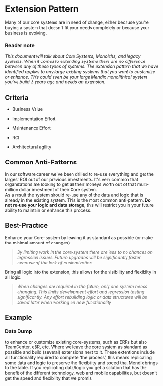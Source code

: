 # Extension Pattern

Many of our core systems are in need of change, either because you're buying a system that doesn't fit your needs completely or because your business is evolving. 


### Reader note
*This document will talk about Core Systems, Monoliths, and legacy systems. When it comes to extending systems there are no difference between any of these types of systems. The extension pattern that we have identified applies to any large existing systems that you want to customize or enhance. This could even be your large Mendix monolithical system you've build 3 years ago and needs an extension.*


## Criteria
* Business Value 
* Implementation Effort 
* Maintenance Effort
* ROI

* Architectural agility


## Common Anti-Patterns 
In our software career we've been drilled to re-use everything and get the largest ROI out of our previous investments. It's very common that organizations are looking to get all their moneys worth out of that multi-million dollar investment of their Core system.  
As a result the system should re-use any of the data and logic that is already in the existing system. This is the most common anti-pattern. **Do not re-use your logic and data storage**, this will restrict you in your future ability to maintain or enhance this process.


## Best-Practice

Enhance your Core-system by leaving it as standard as possible (or make the minimal amount of changes).  
>*By limiting work in the core-system there are less to no chances on regression issues. Future upgrades will be significantly faster because of the lack of customization.*  

Bring all logic into the extension, this allows for the visibility and flexibilty in all logic.  
>*When changes are required in the future, only one system needs changing. This limits development effort and regression testing significantly. Any effort rebuilding logic or data structures will be saved later when working on new functionality*



## Example



### Data Dump
 
to enhance or customize existing core-systems, such as ERPs but also TeamCenter, eBR, etc. Where we leave the core system as standard as possible and build (several) extensions next to it. These extentions include all functionality required to complete ‘the process’, this means replicating some data and logic to preserve the flexibility and speed that Mendix brings to the table. If you replicating data/logic you get a solution that has the benefit of the different technology, web and mobile capabilities, but doesn’t get the speed and flexibility that we promis. 
 
